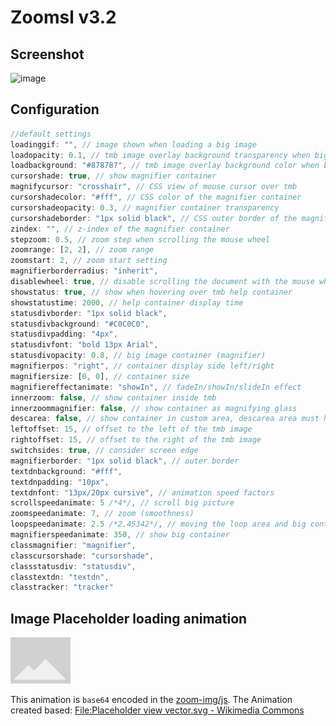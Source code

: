 # Zoomsl v3.2
## Screenshot
![image](https://user-images.githubusercontent.com/4000929/217397024-6e60b354-4845-4229-8c0b-6c4bfacdea8b.png)

## Configuration
```js
//default settings
loadinggif: "", // image shown when loading a big image
loadopacity: 0.1, // tmb image overlay background transparency when big image is loaded
loadbackground: "#878787", // tmb image overlay background color when big image is loaded
cursorshade: true, // show magnifier container
magnifycursor: "crosshair", // CSS view of mouse cursor over tmb
cursorshadecolor: "#fff", // CSS color of the magnifier container
cursorshadeopacity: 0.3, // magnifier container transparency
cursorshadeborder: "1px solid black", // CSS outer border of the magnifier container
zindex: "", // z-index of the magnifier container
stepzoom: 0.5, // zoom step when scrolling the mouse wheel
zoomrange: [2, 2], // zoom range
zoomstart: 2, // zoom start setting
magnifierborderradius: "inherit",
disablewheel: true, // disable scrolling the document with the mouse wheel when the cursor is over the tmb image if the zoom range is not set
showstatus: true, // show when hovering over tmb help container
showstatustime: 2000, // help container display time
statusdivborder: "1px solid black",
statusdivbackground: "#C0C0C0",
statusdivpadding: "4px",
statusdivfont: "bold 13px Arial",
statusdivopacity: 0.8, // big image container (magnifier)
magnifierpos: "right", // container display side left/right
magnifiersize: [0, 0], // container size
magnifiereffectanimate: "showIn", // fadeIn/showIn/slideIn effect
innerzoom: false, // show container inside tmb
innerzoommagnifier: false, // show container as magnifying glass
descarea: false, // show container in custom area, descarea area must have width and height
leftoffset: 15, // offset to the left of the tmb image
rightoffset: 15, // offset to the right of the tmb image
switchsides: true, // consider screen edge
magnifierborder: "1px solid black", // outer border
textdnbackground: "#fff",
textdnpadding: "10px",
textdnfont: "13px/20px cursive", // animation speed factors
scrollspeedanimate: 5 /*4*/, // scroll big picture
zoomspeedanimate: 7, // zoom (smoothness)
loopspeedanimate: 2.5 /*2.45342*/, // moving the loop area and big container in loop mode
magnifierspeedanimate: 350, // show big container
classmagnifier: "magnifier",
classcursorshade: "cursorshade",
classstatusdiv: "statusdiv",
classtextdn: "textdn",
classtracker: "tracker"
```

## Image Placeholder loading animation
![Image Placeholder loading animation](https://raw.githubusercontent.com/eapo/zoom-img/master/img-load.gif)

This animation is `base64` encoded in the [zoom-img/js](https://github.com/eapo/zoom-img/tree/master/js).
The Animation created based: [File:Placeholder view vector.svg - Wikimedia Commons](https://commons.wikimedia.org/wiki/File:Placeholder_view_vector.svg)
